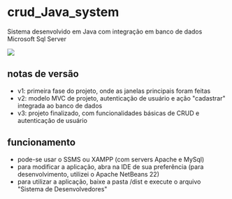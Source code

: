 # crud_Java_system
Sistema desenvolvido em Java com integração em banco de dados Microsoft Sql Server

<img src="http://img.shields.io/static/v1?label=STATUS&message=CONCLUIDO&color=RED&style=for-the-badge"/>

## notas de versão
- v1: primeira fase do projeto, onde as janelas principais foram feitas
- v2: modelo MVC de projeto, autenticação de usuário e ação "cadastrar" integrada ao banco de dados
- v3: projeto finalizado, com funcionalidades básicas de CRUD e autenticação de usuário

## funcionamento
- pode-se usar o SSMS ou XAMPP (com servers Apache e MySql)
- para modificar a aplicação, abra na IDE de sua preferência (para desenvolvimento, utilizei o Apache NetBeans 22)
- para utilizar a aplicação, baixe a pasta /dist e execute o arquivo "Sistema de Desenvolvedores"
